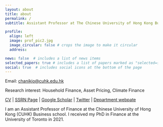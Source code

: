 ```yaml
---
layout: about
title: about
permalink: /
subtitle: Assistant Professor at The Chinese University of Hong Kong Business School

profile:
  align: left
  image: prof_pic2.jpg
  image_circular: false # crops the image to make it circular
  address: 

news: false  # includes a list of news items
selected_papers: true # includes a list of papers marked as "selected={true}"
social: true  # includes social icons at the bottom of the page
---
```



Email: chanikjo@cuhk.edu.hk

Research interest: Household Finance, Asset Pricing, Climate Finance


<a href = "https://www.dropbox.com/s/77gesw9zy9kh2kp/CV_chanikjo.pdf?dl=0">CV</a> 
| [SSRN Page](https://papers.ssrn.com/sol3/cf_dev/AbsByAuth.cfm?per_id=2641232) | [Google Scholar](https://scholar.google.com/citations?hl=en&authuser=5&user=4uNaol0AAAAJ) | [Twitter](https://mobile.twitter.com/jo_chanik) | [Department webpate](https://www.bschool.cuhk.edu.hk/staff/jo-chanik/) <br>


I am an Assistant Professor of Finance at the Chinese University of Hong Kong (CUHK) Business school. I received my PhD in Finance at the University of Toronto in 2021.  

